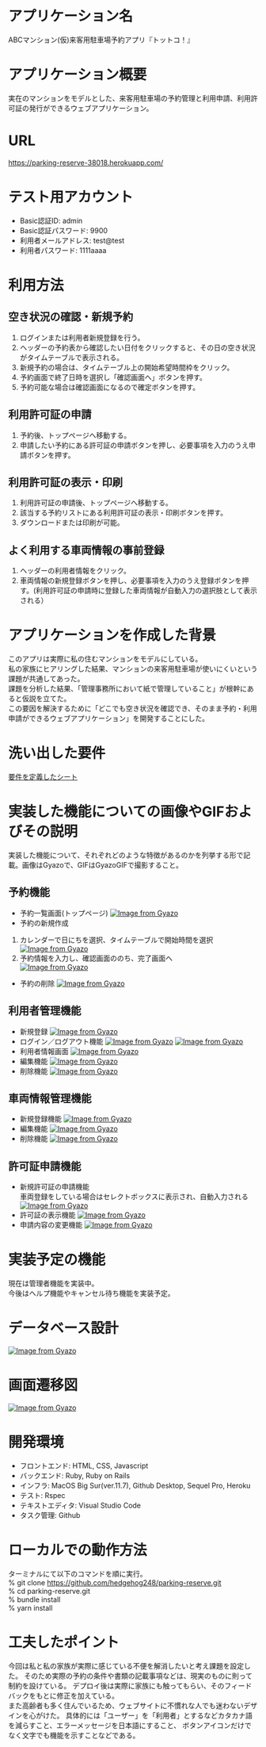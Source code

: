 # アプリケーション名
ABCマンション(仮)来客用駐車場予約アプリ『トットコ！』  


# アプリケーション概要
実在のマンションをモデルとした、来客用駐車場の予約管理と利用申請、利用許可証の発行ができるウェブアプリケーション。  


# URL
https://parking-reserve-38018.herokuapp.com/  


# テスト用アカウント
* Basic認証ID: admin  
* Basic認証パスワード: 9900  
* 利用者メールアドレス: test@test  
* 利用者パスワード: 1111aaaa  

# 利用方法
## 空き状況の確認・新規予約
1. ログインまたは利用者新規登録を行う。
1. ヘッダーの予約表から確認したい日付をクリックすると、その日の空き状況がタイムテーブルで表示される。
1. 新規予約の場合は、タイムテーブル上の開始希望時間枠をクリック。
1. 予約画面で終了日時を選択し「確認画面へ」ボタンを押す。
1. 予約可能な場合は確認画面になるので確定ボタンを押す。

## 利用許可証の申請
1. 予約後、トップページへ移動する。
1. 申請したい予約にある許可証の申請ボタンを押し、必要事項を入力のうえ申請ボタンを押す。

## 利用許可証の表示・印刷
1. 利用許可証の申請後、トップページへ移動する。
1. 該当する予約リストにある利用許可証の表示・印刷ボタンを押す。
1. ダウンロードまたは印刷が可能。

## よく利用する車両情報の事前登録
1. ヘッダーの利用者情報をクリック。
1. 車両情報の新規登録ボタンを押し、必要事項を入力のうえ登録ボタンを押す。(利用許可証の申請時に登録した車両情報が自動入力の選択肢として表示される）

# アプリケーションを作成した背景
このアプリは実際に私の住むマンションをモデルにしている。  
私の家族にヒアリングした結果、マンションの来客用駐車場が使いにくいという課題が共通してあった。  
課題を分析した結果、「管理事務所において紙で管理していること」が根幹にあると仮説を立てた。  
この要因を解決するために「どこでも空き状況を確認でき、そのまま予約・利用申請ができるウェブアプリケーション」を開発することにした。  

# 洗い出した要件
[要件を定義したシート](https://docs.google.com/spreadsheets/d/1CPR8qnxEMUm20WKu9gUhCj-ytvj287xLzP_9AdXNzI4/edit?usp=sharing)

# 実装した機能についての画像やGIFおよびその説明
実装した機能について、それぞれどのような特徴があるのかを列挙する形で記載。画像はGyazoで、GIFはGyazoGIFで撮影すること。
## 予約機能
* 予約一覧画面(トップページ)
[![Image from Gyazo](https://i.gyazo.com/e4a90747d5986a2250d52ec46d00ef58.png)](https://gyazo.com/e4a90747d5986a2250d52ec46d00ef58)
* 予約の新規作成  
1. カレンダーで日にちを選択、タイムテーブルで開始時間を選択
[![Image from Gyazo](https://i.gyazo.com/43345f1a23cb59087769c76ee853fe52.gif)](https://gyazo.com/43345f1a23cb59087769c76ee853fe52)
1. 予約情報を入力し、確認画面ののち、完了画面へ  
[![Image from Gyazo](https://i.gyazo.com/70279674abdede1b1d88a6b02c6be825.gif)](https://gyazo.com/70279674abdede1b1d88a6b02c6be825)
* 予約の削除
[![Image from Gyazo](https://i.gyazo.com/7ad1d999da1bed6c86951017239323bb.gif)](https://gyazo.com/7ad1d999da1bed6c86951017239323bb)
## 利用者管理機能
* 新規登録
[![Image from Gyazo](https://i.gyazo.com/fd89859fa3663191faecfd52d6d7ef04.gif)](https://gyazo.com/fd89859fa3663191faecfd52d6d7ef04)
* ログイン／ログアウト機能
[![Image from Gyazo](https://i.gyazo.com/09b1065b9dec8b3fbb6e48f4ade6f534.gif)](https://gyazo.com/09b1065b9dec8b3fbb6e48f4ade6f534)
[![Image from Gyazo](https://i.gyazo.com/a26a976e4e63fc17dc412973744a2b3c.gif)](https://gyazo.com/a26a976e4e63fc17dc412973744a2b3c)
* 利用者情報画面
[![Image from Gyazo](https://i.gyazo.com/09655e35859b3915f3d7ca51a9717295.png)](https://gyazo.com/09655e35859b3915f3d7ca51a9717295)
* 編集機能
[![Image from Gyazo](https://i.gyazo.com/841bbf70d2b1f98cffef44e9196170e2.gif)](https://gyazo.com/841bbf70d2b1f98cffef44e9196170e2)
* 削除機能
[![Image from Gyazo](https://i.gyazo.com/888b42cb36ada5af94b27100976b8ec6.gif)](https://gyazo.com/888b42cb36ada5af94b27100976b8ec6)

## 車両情報管理機能
* 新規登録機能
[![Image from Gyazo](https://i.gyazo.com/3476827494ed5a039e8a909c53725ee5.gif)](https://gyazo.com/3476827494ed5a039e8a909c53725ee5)
* 編集機能
[![Image from Gyazo](https://i.gyazo.com/d80f5c83f48eaf3be11405169a5ac84d.gif)](https://gyazo.com/d80f5c83f48eaf3be11405169a5ac84d)
* 削除機能
[![Image from Gyazo](https://i.gyazo.com/f67866311975669effc27ed5fa56c6d7.gif)](https://gyazo.com/f67866311975669effc27ed5fa56c6d7)
## 許可証申請機能
* 新規許可証の申請機能  
  車両登録をしている場合はセレクトボックスに表示され、自動入力される
[![Image from Gyazo](https://i.gyazo.com/dc392ae12db482536b44ad2d58ff781c.gif)](https://gyazo.com/dc392ae12db482536b44ad2d58ff781c)
* 許可証の表示機能
[![Image from Gyazo](https://i.gyazo.com/ace181a66dd028d720334dc0f8cfc755.gif)](https://gyazo.com/ace181a66dd028d720334dc0f8cfc755)
* 申請内容の変更機能
[![Image from Gyazo](https://i.gyazo.com/af09830acf01d8e2bf5990d733b49534.gif)](https://gyazo.com/af09830acf01d8e2bf5990d733b49534)

# 実装予定の機能
現在は管理者機能を実装中。  
今後はヘルプ機能やキャンセル待ち機能を実装予定。

# データベース設計
[![Image from Gyazo](https://i.gyazo.com/0f9bc7b11183b6b2d43fc02f6913ce3d.png)](https://gyazo.com/0f9bc7b11183b6b2d43fc02f6913ce3d)
# 画面遷移図
[![Image from Gyazo](https://i.gyazo.com/5150d419ff7b7ceff059e1ee31d685a4.png)](https://gyazo.com/5150d419ff7b7ceff059e1ee31d685a4)
# 開発環境
* フロントエンド: HTML, CSS, Javascript  
* バックエンド: Ruby, Ruby on Rails  
* インフラ: MacOS Big Sur(ver.11.7), Github Desktop, Sequel Pro, Heroku
* テスト: Rspec  
* テキストエディタ: Visual Studio Code  
* タスク管理: Github  

# ローカルでの動作方法
ターミナルにて以下のコマンドを順に実行。  
% git clone https://github.com/hedgehog248/parking-reserve.git  
% cd parking-reserve.git  
% bundle install  
% yarn install  

# 工夫したポイント
今回は私と私の家族が実際に感じている不便を解消したいと考え課題を設定した。
そのため実際の予約の条件や書類の記載事項などは、現実のものに則って制約を設けている。
デプロイ後は実際に家族にも触ってもらい、そのフィードバックをもとに修正を加えている。  
また高齢者も多く住んでいるため、ウェブサイトに不慣れな人でも迷わないデザインを心がけた。
具体的には「ユーザー」を「利用者」とするなどカタカナ語を減らすこと、エラーメッセージを日本語にすること、
ボタンアイコンだけでなく文字でも機能を示すことなどである。
